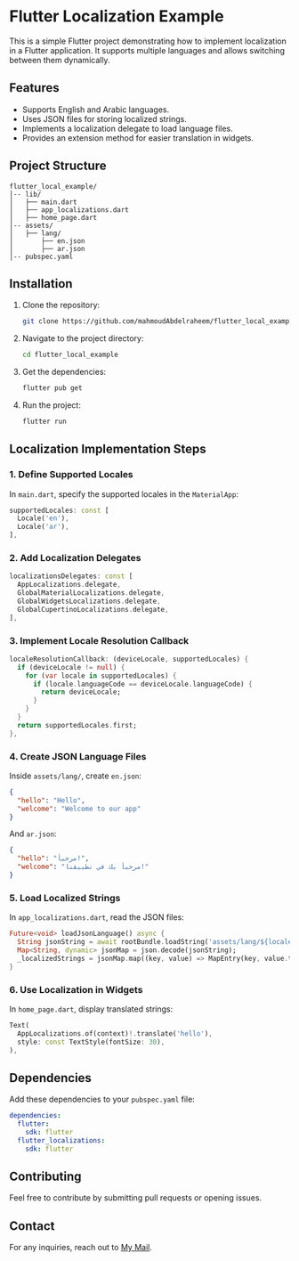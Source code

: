 # Flutter Localization Example

This is a simple Flutter project demonstrating how to implement localization in a Flutter application. It supports multiple languages and allows switching between them dynamically.

## Features

- Supports English and Arabic languages.
- Uses JSON files for storing localized strings.
- Implements a localization delegate to load language files.
- Provides an extension method for easier translation in widgets.

## Project Structure

```
flutter_local_example/
│-- lib/
│   ├── main.dart
│   ├── app_localizations.dart
│   ├── home_page.dart
│-- assets/
│   ├── lang/
│       ├── en.json
│       ├── ar.json
│-- pubspec.yaml
```

## Installation

1. Clone the repository:
   ```sh
   git clone https://github.com/mahmoudAbdelraheem/flutter_local_example.git
   ```
2. Navigate to the project directory:
   ```sh
   cd flutter_local_example
   ```
3. Get the dependencies:
   ```sh
   flutter pub get
   ```
4. Run the project:
   ```sh
   flutter run
   ```

## Localization Implementation Steps

### 1. Define Supported Locales

In `main.dart`, specify the supported locales in the `MaterialApp`:

```dart
supportedLocales: const [
  Locale('en'),
  Locale('ar'),
],
```

### 2. Add Localization Delegates

```dart
localizationsDelegates: const [
  AppLocalizations.delegate,
  GlobalMaterialLocalizations.delegate,
  GlobalWidgetsLocalizations.delegate,
  GlobalCupertinoLocalizations.delegate,
],
```

### 3. Implement Locale Resolution Callback

```dart
localeResolutionCallback: (deviceLocale, supportedLocales) {
  if (deviceLocale != null) {
    for (var locale in supportedLocales) {
      if (locale.languageCode == deviceLocale.languageCode) {
        return deviceLocale;
      }
    }
  }
  return supportedLocales.first;
},
```

### 4. Create JSON Language Files

Inside `assets/lang/`, create `en.json`:

```json
{
  "hello": "Hello",
  "welcome": "Welcome to our app"
}
```

And `ar.json`:

```json
{
  "hello": "مرحبأ!",
  "welcome": "مرحبأ بك في تطبيقنا!"
}
```

### 5. Load Localized Strings

In `app_localizations.dart`, read the JSON files:

```dart
Future<void> loadJsonLanguage() async {
  String jsonString = await rootBundle.loadString('assets/lang/${locale!.languageCode}.json');
  Map<String, dynamic> jsonMap = json.decode(jsonString);
  _localizedStrings = jsonMap.map((key, value) => MapEntry(key, value.toString()));
}
```

### 6. Use Localization in Widgets

In `home_page.dart`, display translated strings:

```dart
Text(
  AppLocalizations.of(context)!.translate('hello'),
  style: const TextStyle(fontSize: 30),
),
```

## Dependencies

Add these dependencies to your `pubspec.yaml` file:

```yaml
dependencies:
  flutter:
    sdk: flutter
  flutter_localizations:
    sdk: flutter
```

## Contributing

Feel free to contribute by submitting pull requests or opening issues.

## Contact

For any inquiries, reach out to [My Mail](mailto:mahmoud.raheemm@gmail.com).
